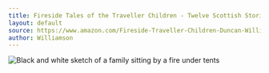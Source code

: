 ```yaml
---
title: Fireside Tales of the Traveller Children - Twelve Scottish Stories
layout: default
source: https://www.amazon.com/Fireside-Traveller-Children-Duncan-Williamson/dp/1912476487/ref=sr_1_1?dchild=1&keywords=Fireside+Tales+of+the+Traveller+Children&qid=1619577825&s=books&sr=1-1
author: Williamson
---
```

<div class="summary left"><img src="{{"/assets/images/fireside.jpg" | relative_url}}" alt="Black and white sketch of a family sitting by a fire under tents">

<p></p>
</div>
